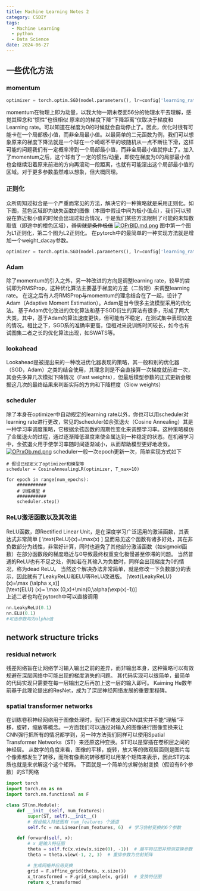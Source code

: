 ```yaml
---
title: Machine Learning Notes 2
category: CSDIY
tags:
  - Machine Learning
  - python
  - Data Science
date: 2024-06-27
---
```


## 一些优化方法

### momentum

```python
optimizer = torch.optim.SGD(model.parameters(), lr=config['learning_rate'], momentum=0.9)
```

momentum在物理上即为动量，以我大物一期末卷面56分的物理水平去理解，感觉其理念和“惯性”也很相似
原来的的梯度下降“下降距离“仅取决于梯度和Learning rate。可以知道在梯度为0的时候就会自动停止了。因此，优化时很有可能卡在一个局部极小值，而非全局最小值。以最简单的二元函数为例，我们可以想象原来的梯度下降法就是一个球在一个崎岖不平的坡随机从一点不断往下滑，这样可能的问题我们有一定概率滑到一个局部最小值，而非全局最小值就停止了。加入了momentum之后，这个球有了一定的惯性/动量，即使在梯度为0的局部最小值也会继续沿着原来前进的方向再滚动一段距离，也就有可能滚出这个局部最小值的区域。对于更多参数虽然难以想象，但大概同理。

### 正则化

众所周知过拟合是一个严重而常见的方法，解决它的一种策略就是采用正则化。如下图，蓝色区域即为缺失函数的图像（本图中假设中间为极小值点），我们可以预设在靠近极小值的时候会出现过拟合情况，于是我们某些方法限制了可能的未知数取值（即途中的橙色区域），~~其实就是条件极值~~
[![OPrBlD.md.png](https://ooo.0x0.ooo/2024/06/30/OPrBlD.md.png)](https://img.tg/image/OPrBlD)
图中第一个图为L1正则化，第二个图为L2正则化。
在pytorch中的最简单的一种实现方法就是增加一个weight_dacay参数。

```python
optimizer = torch.optim.SGD(model.parameters(), lr=config['learning_rate'], momentum=0.9,weight_decay=0.0001)
```

### Adam

除了momentum的引入之外，另一种改进的方向是调整learning rate，较早的尝试即为RMSProp，这种优化算法主要基于梯度的方差（二阶矩）来调整learning rate。
在这之后有人将RMSProp与momentum的理念结合在了一起，设计了Adam（Adaptive Moment Estimation）。Adam是当今很多主流模型采用的优化法。
基于Adam优化改进的优化算法和基于SGD衍生的算法有很多，形成了两大大类，其中，基于Adam的算法速度更快，但可能有不稳定，在测试集中表现较差的情况。相比之下，SGD系的准确率更高，但相对来说训练时间较长，如今也有试图集二者之长的优化算法出现，如SWATS等。

### lookahead

Lookahead是被提出来的一种改进优化器表现的策略，其一般和别的优化器（SGD，Adam）之类的结合使用，其理念则是不会直接算一次梯度就前进一次，其会先多算几次模拟下降情况（Fast weights），但最后模型参数的正式更新会根据这几次的最终结果来判断实际的方向和下降程度（Slow weights）

### scheduler

除了本身在optimizer中自动规定的learning rate以外，你也可以用scheduler对learning rate进行更改，常见的scheduler如余弦退火（Cosine Annealing）其是一种学习率调度策略，它根据余弦函数的周期性变化来调整学习率。这种策略模仿了金属退火的过程，通过逐渐降低温度来使金属达到一种稳定的状态。在机器学习中，余弦退火用于使学习率随时间逐渐减小，从而帮助模型更好地收敛。
[![OPrxOb.md.png](https://ooo.0x0.ooo/2024/06/30/OPrxOb.md.png)](https://img.tg/image/OPrxOb)
scheduler一般一次epoch更新一次，简单实现方式如下

```
# 假设已经定义了optimizer和模型等
scheduler = CosineAnnealingLR(optimizer, T_max=10)

for epoch in range(num_epochs):
    ###########
    # 训练模型 #
    ###########
    scheduler.step()
```

### ReLU激活函数以及其改进

ReLU函数，即Rectified Linear Unit，是在深度学习广泛运用的激活函数，其表达式非常简单
\[ \text{ReLU}(x)=\max(x) \]
显而易见这个函数有诸多好处，其在非负数部分为线性，非常好计算，同时也避免了其他部分激活函数（如sigmoid函数）在部分函数段的梯度趋近与0导致最终权重变化极慢甚至停滞的问题。
当然普通的ReLU也有不足之处，例如若在其输入为负数时，同样会出现梯度为0的情况，称为dead ReLU。 当然这个解决办法非常简单，就是修改一下负数部分的表示，因此就有了LeakyReLU和ELU等ReLU改进版。
\[\text{LeakyReLU} (x)=\max (\alpha x,x)\]  
\[\text{ELU} (x)= \max (0,x)+\min(0,\alpha(\exp(x)-1))\]  
上述二者也均在pytorch中可以直接调用

```python
nn.LeakyReLU(0.1)
nn.ELU(0.1)
#可选参数均为alpha值
```

## network structure tricks

### residual network

残差网络旨在让网络学习输入输出之前的差异，而非输出本身，这种策略可以有效规避在深层网络中可能出现的梯度消失的问题。
其代码实现可以很简单，最简单的代码实现只需要在每一层输出之后再加上这一层的输入即可。
Kaiming He数年前基于此理论提出的ResNet，成为了深层神经网络发展的重要里程碑。

### spatial transformer networks

在训练卷积神经网络用于图像处理时，我们不难发现CNN其实并不能“理解“平移，旋转，缩放等概念。一方面我们可以通过对输入的图像进行图像变换来让CNN强行把所有的情况都学到，另一种方法我们同样可以使用Spatial Transformer Networks（ST）来还原这种变换。ST可以是穿插在卷积层之间的神经层。
从数学的角度来看，图像的平移，旋转，放大等的微观层面则是图片每个像素都发生了转移，而所有像素的转移都可以用某个矩阵来表示，因此ST的本质也就是来求解这个这个矩阵。
下面就是一个简单的求解仿射变换（假设有6个参数）的ST网络

```python
import torch
import torch.nn as nn
import torch.nn.functional as F

class ST(nn.Module):
    def __init__(self, num_features):
        super(ST, self).__init__()
        # 假设输入特征图有 num_features 个通道
        self.fc = nn.Linear(num_features, 6)  # 学习仿射变换的6个参数

    def forward(self, x):
        # x 是输入特征图
        theta = self.fc(x.view(x.size(0), -1))  # 展平特征图并预测变换参数
        theta = theta.view(-1, 2, 3)  # 重排参数为仿射矩阵

        # 生成网格并应用变换
        grid = F.affine_grid(theta, x.size())
        x_transformed = F.grid_sample(x, grid)  # 变换特征图
        return x_transformed
```
